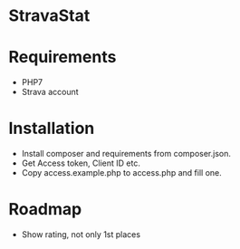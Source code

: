 # StravaStat #

# Requirements #
* PHP7
* Strava account

# Installation #
* Install composer and requirements from composer.json.
* Get Access token, Client ID etc.
* Copy access.example.php to access.php and fill one.

# Roadmap #
* Show rating, not only 1st places